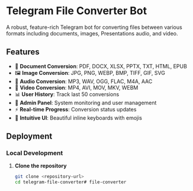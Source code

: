 # Telegram File Converter Bot

A robust, feature-rich Telegram bot for converting files between various formats including documents, images, Presentations audio, and video.

## Features

- 📄 **Document Conversion**: PDF, DOCX, XLSX, PPTX, TXT, HTML, EPUB
- 🖼️ **Image Conversion**: JPG, PNG, WEBP, BMP, TIFF, GIF, SVG
- 🎵 **Audio Conversion**: MP3, WAV, OGG, FLAC, M4A, AAC
- 🎥 **Video Conversion**: MP4, AVI, MOV, MKV, WEBM
- 📊 **User History**: Track last 50 conversions
- 👑 **Admin Panel**: System monitoring and user management
- ⚡ **Real-time Progress**: Conversion status updates
- 🎯 **Intuitive UI**: Beautiful inline keyboards with emojis

## Deployment

### Local Development

1. **Clone the repository**
   ```bash
   git clone <repository-url>
   cd telegram-file-converter#   f i l e - c o n v e r t e r 
 
 
